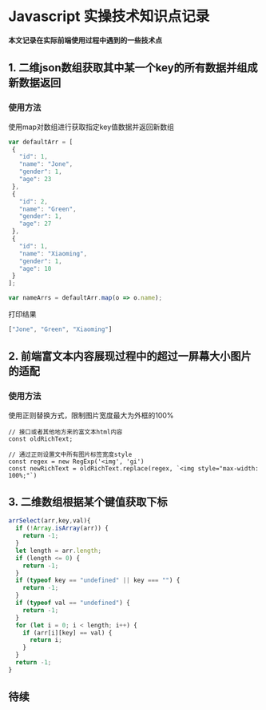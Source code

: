 # Javascript 实操技术知识点记录

**本文记录在实际前端使用过程中遇到的一些技术点**

## 1. 二维json数组获取其中某一个key的所有数据并组成新数据返回

### 使用方法

使用map对数组进行获取指定key值数据并返回新数组


```javascript
var defaultArr = [
 {
   "id": 1,
   "name": "Jone",
   "gender": 1,
   "age": 23
 },
 {
   "id": 2,
   "name": "Green",
   "gender": 1,
   "age": 27
 },
 {
   "id": 1,
   "name": "Xiaoming",
   "gender": 1,
   "age": 10
 }
];

var nameArrs = defaultArr.map(o => o.name);

```

打印结果
```javascript
["Jone", "Green", "Xiaoming"]
```

## 2. 前端富文本内容展现过程中的超过一屏幕大小图片的适配

### 使用方法

使用正则替换方式，限制图片宽度最大为外框的100%

```
// 接口或者其他地方来的富文本html内容
const oldRichText;

// 通过正则设置文中所有图片标签宽度style
const regex = new RegExp('<img', 'gi')
const newRichText = oldRichText.replace(regex, `<img style="max-width: 100%;"`)
```

## 3. 二维数组根据某个键值获取下标
```javascript
arrSelect(arr,key,val){
  if (!Array.isArray(arr)) {
    return -1;
  }
  let length = arr.length;
  if (length <= 0) {
    return -1;
  }
  if (typeof key == "undefined" || key === "") {
    return -1;
  }
  if (typeof val == "undefined") {
    return -1;
  }
  for (let i = 0; i < length; i++) {
    if (arr[i][key] == val) {
      return i;
    }
  }
  return -1;
}
```


## 待续